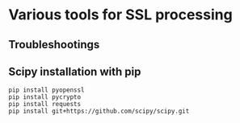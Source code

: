 # Various tools for SSL processing

## Troubleshootings

## Scipy installation with pip

```
pip install pyopenssl
pip install pycrypto
pip install requests
pip install git+https://github.com/scipy/scipy.git
```

